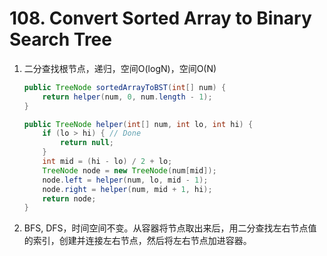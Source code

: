 # 108. Convert Sorted Array to Binary Search Tree

1. 二分查找根节点，递归，空间O(logN)，空间O(N)

   ```java
   public TreeNode sortedArrayToBST(int[] num) {
       return helper(num, 0, num.length - 1);
   }
   
   public TreeNode helper(int[] num, int lo, int hi) {
       if (lo > hi) { // Done
           return null;
       }
       int mid = (hi - lo) / 2 + lo;
       TreeNode node = new TreeNode(num[mid]);
       node.left = helper(num, lo, mid - 1);
       node.right = helper(num, mid + 1, hi);
       return node;
   }
   ```

   

2. BFS, DFS，时间空间不变。从容器将节点取出来后，用二分查找左右节点值的索引，创建并连接左右节点，然后将左右节点加进容器。

   